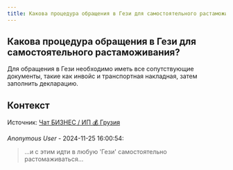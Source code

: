 ```yaml
---
title: Какова процедура обращения в Гези для самостоятельного растаможивания?
---
```


## Какова процедура обращения в Гези для самостоятельного растаможивания?

Для обращения в Гези необходимо иметь все сопутствующие документы, такие как инвойс и транспортная накладная, затем заполнить декларацию.

## Контекст

Источник: [Чат БИЗНЕС / ИП 💰 Грузия](https://t.me/ip_ge)

_Anonymous User_ - 2024-11-25 16:00:54:

> ...и с этим идти в любую 'Гези' самостоятельно растомаживаться...
